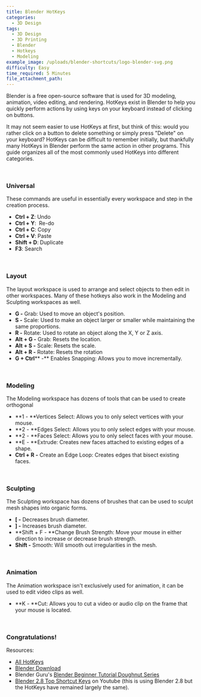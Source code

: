 ```yaml
---
title: Blender HotKeys
categories:
  - 3D Design
tags:
  - 3D Design
  - 3D Printing
  - Blender
  - Hotkeys
  - Modeling
example_image: /uploads/blender-shortcuts/logo-blender-svg.png
difficulty: Easy
time_required: 5 Minutes
file_attachment_path:
---
```

Blender is a free open-source software that is used for 3D modeling, animation, video editing, and rendering. HotKeys exist in Blender to help you quickly perform actions by using keys on your keyboard instead of clicking on buttons.

It may not seem easier to use HotKeys at first, but think of this: would you rather click on a button to delete something or simply press "Delete" on your keyboard? HotKeys can be difficult to remember initially, but thankfully many HotKeys in Blender perform the same action in other programs. This guide organizes all of the most commonly used HotKeys into different categories.&nbsp;

&nbsp;

### Universal

These commands are useful in essentially every workspace and step in the creation process.&nbsp;

* **Ctrl + Z**\: Undo&nbsp;
* **Ctrl + Y**\: &nbsp;Re-do&nbsp;
* **Ctrl + C**\: Copy&nbsp;
* **Ctrl + V**\: Paste
* **Shift + D**\: Duplicate
* **F3**\: Search

&nbsp;

### Layout&nbsp;

The layout workspace is used to arrange and select objects to then edit in other workspaces. Many of these hotkeys also work in the Modeling and Sculpting workspaces as well.&nbsp;

* **G -** Grab: Used to move an object's position.
* **S -** Scale: Used to make an object larger or smaller while maintaining the same proportions.
* **R -** Rotate: Used to rotate an object along the X, Y or Z axis.&nbsp;
* **Alt + G -** Grab: Resets the location.
* **Alt + S -** Scale: Resets the scale.
* **Alt + R -** Rotate: Resets the rotation
* **G + Ctrl****&nbsp;-**&nbsp;Enables Snapping: Allows you to move incrementally.&nbsp;

&nbsp;

### Modeling

The Modeling workspace has dozens of tools that can be used to create orthogonal&nbsp;

* **1 -&nbsp;**Vertices Select: Allows you to only select vertices with your mouse.
* **2 -&nbsp;**Edges Select: Allows you to only select edges with your mouse.
* **2 -&nbsp;**Faces Select: Allows you to only select faces with your mouse.
* **E -&nbsp;**Extrude: Creates new faces attached to existing edges of a shape.&nbsp;
* **Ctrl + R** **\-** Create an Edge Loop: Creates edges that bisect existing faces.

&nbsp;

### Sculpting

The Sculpting workspace has dozens of brushes that can be used to sculpt mesh shapes into organic forms.&nbsp;

* **\[ -** Decreases brush diameter.
* **\] -** Increases brush diameter.
* **Shift + F -&nbsp;**Change Brush Strength: Move your mouse in either direction to increase or decrease brush strength.&nbsp;
* **Shift -**&nbsp;Smooth: Will smooth out irregularities in the mesh.

&nbsp;

### Animation

The Animation workspace isn't exclusively used for animation, it can be used to edit video clips as well.&nbsp;

* **K -&nbsp;**Cut: Allows you to cut a video or audio clip on the frame that your mouse is located.

&nbsp;

### Congratulations\!

Resources:

* [All HotKeys](https://download.blender.org/documentation/BlenderHotkeyReference.pdf)&nbsp;
* [Blender Download](https://www.blender.org/download/)
* Blender Guru's&nbsp;[Blender Beginner Tutorial Doughnut Series](https://www.youtube.com/playlist?list=PLjEaoINr3zgEq0u2MzVgAaHEBt--xLB6U)&nbsp;
* [Blender 2.8 Top Shortcut Keys](https://www.youtube.com/watch?v=--kN_4sUqj8) on Youtube (this is using Blender 2.8 but the HotKeys have remained largely the same).

